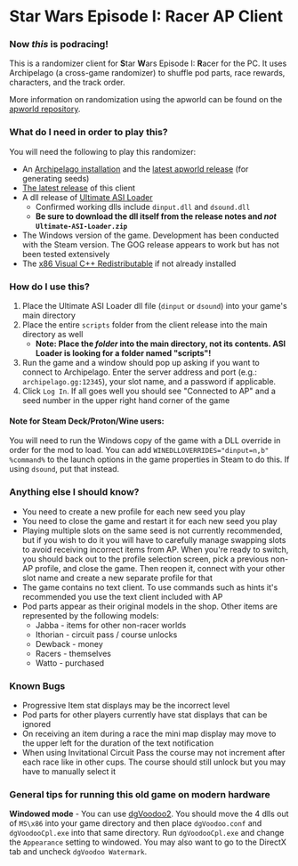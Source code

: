 # Star Wars Episode I: Racer AP Client

### Now ***this*** is podracing!

This is a randomizer client for **S**tar **W**ars Episode I: **R**acer for the PC. It uses Archipelago (a cross-game randomizer) to shuffle pod parts, race rewards, characters, and the track order.

More information on randomization using the apworld can be found on the [apworld repository](https://github.com/wcolding/SWR_apworld).

### What do I need in order to play this?
You will need the following to play this randomizer:
* An [Archipelago installation](https://github.com/ArchipelagoMW/Archipelago/releases) and the [latest apworld release](https://github.com/wcolding/SWR_apworld/releases) (for generating seeds)
* [The latest release](https://github.com/wcolding/SWR_AP_Client/releases) of this client
* A dll release of [Ultimate ASI Loader](https://github.com/ThirteenAG/Ultimate-ASI-Loader/releases)
	* Confirmed working dlls include `dinput.dll` and `dsound.dll`
	*  **Be sure to download the dll itself from the release notes and *not* `Ultimate-ASI-Loader.zip`**
* The Windows version of the game. Development has been conducted with the Steam version. The GOG release appears to work but has not been tested extensively
* The [x86 Visual C++ Redistributable](https://learn.microsoft.com/en-us/cpp/windows/latest-supported-vc-redist) if not already installed

### How do I use this?
1. Place the Ultimate ASI Loader dll file (`dinput` or `dsound`) into your game's main directory
2. Place the entire `scripts` folder from the client release into the main directory as well
	* **Note: Place the *folder* into the main directory, not its contents. ASI Loader is looking for a folder named "scripts"!**
3. Run the game and a window should pop up asking if you want to connect to Archipelago. Enter the server address and port (e.g.: `archipelago.gg:12345`), your slot name, and a password if applicable.
4. Click `Log In`. If all goes well you should see "Connected to AP" and a seed number in the upper right hand corner of the game

#### Note for Steam Deck/Proton/Wine users:
You will need to run the Windows copy of the game with a DLL override in order for the mod to load. You can add `WINEDLLOVERRIDES="dinput=n,b" %command%` to the launch options in the game properties in Steam to do this. If using `dsound`, put that instead.

### Anything else I should know?
* You need to create a new profile for each new seed you play
* You need to close the game and restart it for each new seed you play
* Playing multiple slots on the same seed is not currently recommended, but if you wish to do it you will have to carefully manage swapping slots to avoid receiving incorrect items from AP. When you're ready to switch, you should back out to the profile selection screen, pick a previous non-AP profile, and close the game. Then reopen it, connect with your other slot name and create a new separate profile for that
* The game contains no text client. To use commands such as hints it's recommended you use the text client included with AP
* Pod parts appear as their original models in the shop. Other items are represented by the following models:
	* Jabba - items for other non-racer worlds
	* Ithorian - circuit pass / course unlocks
	* Dewback - money
 	* Racers - themselves
	* Watto - purchased

### Known Bugs
* Progressive Item stat displays may be the incorrect level
* Pod parts for other players currently have stat displays that can be ignored
* On receiving an item during a race the mini map display may move to the upper left for the duration of the text notification
* When using Invitational Circuit Pass the course may not increment after each race like in other cups. The course should still unlock but you may have to manually select it

### General tips for running this old game on modern hardware
**Windowed mode** - You can use [dgVoodoo2](https://github.com/dege-diosg/dgVoodoo2/releases). You should move the 4 dlls out of `MS\x86` into your game directory and then place `dgVoodoo.conf` and `dgVoodooCpl.exe` into that same directory. Run `dgVoodooCpl.exe` and change the `Appearance` setting to windowed. You may also want to go to the DirectX tab and uncheck `dgVoodoo Watermark`.